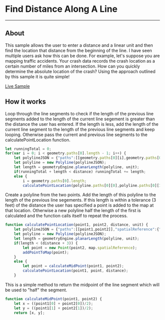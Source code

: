 # Find Distance Along A Line
-------------------------------------------------------------------------------------

## About
This sample allows the user to enter a distance and a linear unit and then find the location that distance from the beginning of the line. I have seen multiple users ask how this can be done. For example, let's suppose you are mapping traffic accidents. Your crash data records the crash location as a certain number of miles from an intersection. How can you quickly determine the absolute location of the crash? Using the approach outlined by this sample it is quite simple!

[Live Sample](https://nhaney90.github.io/find-distance-along-line/index.html)

## How it works
Loop through the line segments to check if the length of the previous line segments added to the length of the current line segement is greater than the distance the user has entered. If the length is less, add the length of the current line segment to the length of the previous line segments and keep looping. Otherwise pass the current and previous line segments to the calculatePointLocation function.

```javascript
let runningTotal = 0;
for(var i = 0; i < geometry.paths[0].length - 1; i++) {
	let polylineJSON = {"paths":[[geometry.paths[0][i],geometry.paths[0][i +1]]],"spatialReference":{"wkid":102100}};
	let polyline = new Polyline(polylineJSON);
	let length = geometryEngine.planarLength(polyline, unit);
	if(runningTotal + length < distance) runningTotal += length;
	else {
		i = geometry.paths[0].length;
		calculatePointLocation(polyline.paths[0][0],polyline.paths[0][1], (distance-runningTotal), unit);
```

Create a polyline from the two points. Add the length of this polyline to the length of the previous line segements. If this length is within a tolerance (3 feet) of the distance the user has specified a point is added to the map at that location. Otherwise a new polyline half the length of the first is calculated and the function calls itself to repeat the process.

```javascript
function calculatePointLocation(point1, point2, distance, unit) {
	let polylineJSON = {"paths":[[point1,point2]],"spatialReference":{"wkid":102100}};
	let polyline = new Polyline(polylineJSON);
	let length = geometryEngine.planarLength(polyline, unit);
	if(length < (distance + 3)) {
		let point = new Point(point2, map.spatialReference);
		addPointToMap(point);
	}
	else {
		let point = calculateMidPoint(point1, point2);
		calculatePointLocation(point1, point, distance);
	}
```
This is a simple method to return the midpoint of the line segment which will be used to "half" the segment.

```javascript
function calculateMidPoint(point1, point2) {
	let x = ((point1[0] + point2[0])/2);
	let y = ((point1[1] + point2[1])/2);
	return [x, y];
```

